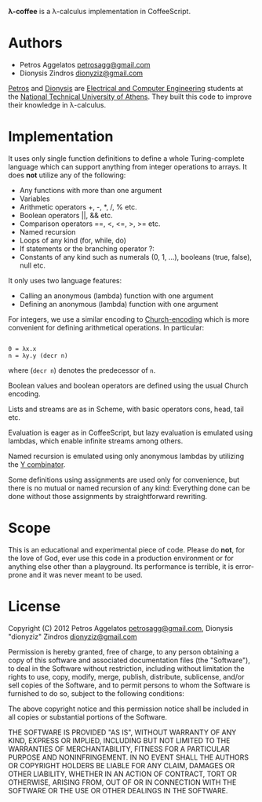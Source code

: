 **λ-coffee** is a λ-calculus implementation in CoffeeScript.

Authors
=======

 * Petros Aggelatos <petrosagg@gmail.com>
 * Dionysis Zindros <dionyziz@gmail.com>

[Petros](http://twitter.com/petrosagg) and [Dionysis](http://twitter.com/dionyziz) are
[Electrical and Computer Engineering](http://ece.ntua.gr/) students at the [National Technical
University of Athens](http://www.ntua.gr/). They built this code to improve their knowledge in
λ-calculus.

Implementation
==============

It uses only single function definitions to define a whole Turing-complete language
which can support anything from integer operations to arrays. It does **not** utilize
any of the following:
 
 * Any functions with more than one argument
 * Variables
 * Arithmetic operators +, -, *, /, % etc.
 * Boolean operators ||, && etc.
 * Comparison operators ==, <, <=, >, >= etc.
 * Named recursion
 * Loops of any kind (for, while, do)
 * If statements or the branching operator ?:
 * Constants of any kind such as numerals (0, 1, ...), booleans (true, false), null etc.

It only uses two language features:

 * Calling an anonymous (lambda) function with one argument
 * Defining an anonymous (lambda) function with one argument

For integers, we use a similar encoding to [Church-encoding](http://en.wikipedia.org/wiki/Church_encoding)
which is more convenient for defining arithmetical operations. In particular:

<code>
0 = λx.x
n = λy.y (decr n)
</code>

where (<code>decr n</code>) denotes the predecessor of <code>n</code>.

Boolean values and boolean operators are defined using the usual Church encoding.

Lists and streams are as in Scheme, with basic operators cons, head, tail etc.

Evaluation is eager as in CoffeeScript, but lazy evaluation is emulated using lambdas, which
enable infinite streams among others.

Named recursion is emulated using only anonymous lambdas by utilizing the
[Y combinator](http://en.wikipedia.org/wiki/Fixed-point_combinator#Y_combinator).

Some definitions using assignments are used only for convenience, but there is no mutual or
named recursion of any kind: Everything done can be done without those assignments by
straightforward rewriting.

Scope
=====

This is an educational and experimental piece of code. Please do **not**, for the love of God, ever
use this code in a production environment or for anything else other than a playground. Its performance
is terrible, it is error-prone and it was never meant to be used.

License
=======
Copyright (C) 2012 Petros Aggelatos <petrosagg@gmail.com>, Dionysis "dionyziz" Zindros <dionyziz@gmail.com>

Permission is hereby granted, free of charge, to any person obtaining a copy of this software and associated documentation files (the "Software"), to deal in the Software without restriction, including without limitation the rights to use, copy, modify, merge, publish, distribute, sublicense, and/or sell copies of the Software, and to permit persons to whom the Software is furnished to do so, subject to the following conditions:

The above copyright notice and this permission notice shall be included in all copies or substantial portions of the Software.

THE SOFTWARE IS PROVIDED "AS IS", WITHOUT WARRANTY OF ANY KIND, EXPRESS OR IMPLIED, INCLUDING BUT NOT LIMITED TO THE WARRANTIES OF MERCHANTABILITY, FITNESS FOR A PARTICULAR PURPOSE AND NONINFRINGEMENT. IN NO EVENT SHALL THE AUTHORS OR COPYRIGHT HOLDERS BE LIABLE FOR ANY CLAIM, DAMAGES OR OTHER LIABILITY, WHETHER IN AN ACTION OF CONTRACT, TORT OR OTHERWISE, ARISING FROM, OUT OF OR IN CONNECTION WITH THE SOFTWARE OR THE USE OR OTHER DEALINGS IN THE SOFTWARE.
